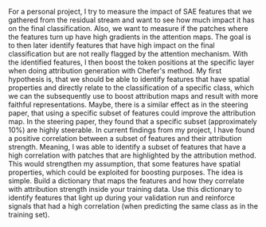 For a personal project, I try to measure the impact of SAE features that we gathered from the residual stream and want to see how much impact it has on the final classification. Also, we want to measure if the patches where the features turn up have high gradients in the attention maps. The goal is to then later identify features that have high impact on the final classification but are not really flagged by the attention mechanism. With the identified features, I then boost the token positions at the specific layer when doing attribution generation with Chefer's method.
My first hypothesis is, that we should be able to identify features that have spatial properties and directly relate to the classification of a specific class, which we can the subsequently use to boost attribution maps and result with more faithful representations. Maybe, there is a similar effect as in the steering paper, that using a specific subset of features could improve the attribution map. In the steering paper, they found that a specific subset (approximately 10%) are highly steerable.
In current findings from my project, I have found a positive correlation between a subset of features and their attribution strength. Meaning, I was able to identify a subset of features that have a high correlation with patches that are highlighted by the attribution method. This would strengthen my assumption, that some features have spatial properties, which could be exploited for boosting purposes. The idea is simple. Build a dictionary that maps the features and how they correlate with attribution strength inside your training data. Use this dictionary to identify features that light up during your validation run and reinforce signals that had a high correlation (when predicting the same class as in the training set).
